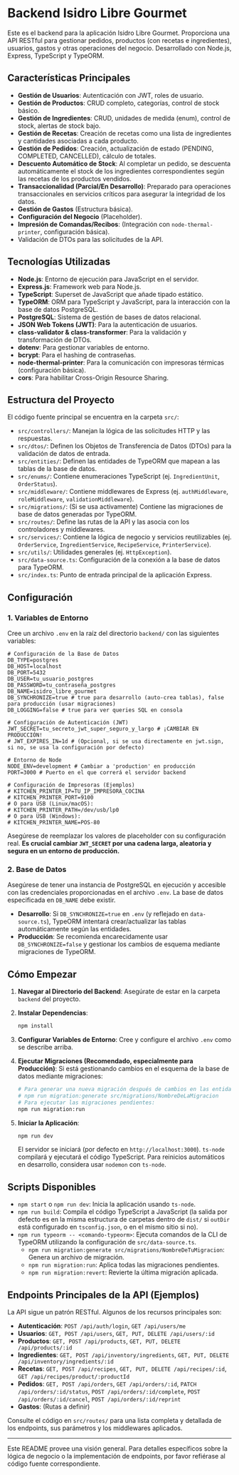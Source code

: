 # Backend Isidro Libre Gourmet

Este es el backend para la aplicación Isidro Libre Gourmet. Proporciona una API RESTful para gestionar pedidos, productos (con recetas e ingredientes), usuarios, gastos y otras operaciones del negocio. Desarrollado con Node.js, Express, TypeScript y TypeORM.

## Características Principales

*   **Gestión de Usuarios**: Autenticación con JWT, roles de usuario.
*   **Gestión de Productos**: CRUD completo, categorías, control de stock básico.
*   **Gestión de Ingredientes**: CRUD, unidades de medida (enum), control de stock, alertas de stock bajo.
*   **Gestión de Recetas**: Creación de recetas como una lista de ingredientes y cantidades asociadas a cada producto.
*   **Gestión de Pedidos**: Creación, actualización de estado (PENDING, COMPLETED, CANCELLED), cálculo de totales.
*   **Descuento Automático de Stock**: Al completar un pedido, se descuenta automáticamente el stock de los ingredientes correspondientes según las recetas de los productos vendidos.
*   **Transaccionalidad (Parcial/En Desarrollo)**: Preparado para operaciones transaccionales en servicios críticos para asegurar la integridad de los datos.
*   **Gestión de Gastos** (Estructura básica).
*   **Configuración del Negocio** (Placeholder).
*   **Impresión de Comandas/Recibos**: (Integración con `node-thermal-printer`, configuración básica).
*   Validación de DTOs para las solicitudes de la API.

## Tecnologías Utilizadas

*   **Node.js**: Entorno de ejecución para JavaScript en el servidor.
*   **Express.js**: Framework web para Node.js.
*   **TypeScript**: Superset de JavaScript que añade tipado estático.
*   **TypeORM**: ORM para TypeScript y JavaScript, para la interacción con la base de datos PostgreSQL.
*   **PostgreSQL**: Sistema de gestión de bases de datos relacional.
*   **JSON Web Tokens (JWT)**: Para la autenticación de usuarios.
*   **class-validator & class-transformer**: Para la validación y transformación de DTOs.
*   **dotenv**: Para gestionar variables de entorno.
*   **bcrypt**: Para el hashing de contraseñas.
*   **node-thermal-printer**: Para la comunicación con impresoras térmicas (configuración básica).
*   **cors**: Para habilitar Cross-Origin Resource Sharing.

## Estructura del Proyecto

El código fuente principal se encuentra en la carpeta `src/`:

*   `src/controllers/`: Manejan la lógica de las solicitudes HTTP y las respuestas.
*   `src/dtos/`: Definen los Objetos de Transferencia de Datos (DTOs) para la validación de datos de entrada.
*   `src/entities/`: Definen las entidades de TypeORM que mapean a las tablas de la base de datos.
*   `src/enums/`: Contiene enumeraciones TypeScript (ej. `IngredientUnit`, `OrderStatus`).
*   `src/middleware/`: Contiene middlewares de Express (ej. `authMiddleware`, `roleMiddleware`, `validationMiddleware`).
*   `src/migrations/`: (Si se usa activamente) Contiene las migraciones de base de datos generadas por TypeORM.
*   `src/routes/`: Define las rutas de la API y las asocia con los controladores y middlewares.
*   `src/services/`: Contiene la lógica de negocio y servicios reutilizables (ej. `OrderService`, `IngredientService`, `RecipeService`, `PrinterService`).
*   `src/utils/`: Utilidades generales (ej. `HttpException`).
*   `src/data-source.ts`: Configuración de la conexión a la base de datos para TypeORM.
*   `src/index.ts`: Punto de entrada principal de la aplicación Express.

## Configuración

### 1. Variables de Entorno

Cree un archivo `.env` en la raíz del directorio `backend/` con las siguientes variables:

```env
# Configuración de la Base de Datos
DB_TYPE=postgres
DB_HOST=localhost
DB_PORT=5432
DB_USER=tu_usuario_postgres
DB_PASSWORD=tu_contraseña_postgres
DB_NAME=isidro_libre_gourmet
DB_SYNCHRONIZE=true # true para desarrollo (auto-crea tablas), false para producción (usar migraciones)
DB_LOGGING=false # true para ver queries SQL en consola

# Configuración de Autenticación (JWT)
JWT_SECRET=tu_secreto_jwt_super_seguro_y_largo # ¡CAMBIAR EN PRODUCCIÓN!
# JWT_EXPIRES_IN=1d # (Opcional, si se usa directamente en jwt.sign, si no, se usa la configuración por defecto)

# Entorno de Node
NODE_ENV=development # Cambiar a 'production' en producción
PORT=3000 # Puerto en el que correrá el servidor backend

# Configuración de Impresoras (Ejemplos)
# KITCHEN_PRINTER_IP=TU_IP_IMPRESORA_COCINA
# KITCHEN_PRINTER_PORT=9100
# O para USB (Linux/macOS):
# KITCHEN_PRINTER_PATH=/dev/usb/lp0
# O para USB (Windows):
# KITCHEN_PRINTER_NAME=POS-80
```

Asegúrese de reemplazar los valores de placeholder con su configuración real. **Es crucial cambiar `JWT_SECRET` por una cadena larga, aleatoria y segura en un entorno de producción.**

### 2. Base de Datos

Asegúrese de tener una instancia de PostgreSQL en ejecución y accesible con las credenciales proporcionadas en el archivo `.env`. La base de datos especificada en `DB_NAME` debe existir.
*   **Desarrollo**: Si `DB_SYNCHRONIZE=true` en `.env` (y reflejado en `data-source.ts`), TypeORM intentará crear/actualizar las tablas automáticamente según las entidades.
*   **Producción**: Se recomienda encarecidamente usar `DB_SYNCHRONIZE=false` y gestionar los cambios de esquema mediante migraciones de TypeORM.

## Cómo Empezar

1.  **Navegar al Directorio del Backend**:
    Asegúrate de estar en la carpeta `backend` del proyecto.

2.  **Instalar Dependencias**:
    ```bash
    npm install
    ```

3.  **Configurar Variables de Entorno**:
    Cree y configure el archivo `.env` como se describe arriba.

4.  **Ejecutar Migraciones (Recomendado, especialmente para Producción)**:
    Si está gestionando cambios en el esquema de la base de datos mediante migraciones:
    ```bash
    # Para generar una nueva migración después de cambios en las entidades:
    # npm run migration:generate src/migrations/NombreDeLaMigracion
    # Para ejecutar las migraciones pendientes:
    npm run migration:run
    ```

5.  **Iniciar la Aplicación**:
    ```bash
    npm run dev
    ```
    El servidor se iniciará (por defecto en `http://localhost:3000`). `ts-node` compilará y ejecutará el código TypeScript. Para reinicios automáticos en desarrollo, considera usar `nodemon` con `ts-node`.

## Scripts Disponibles

*   `npm start` o `npm run dev`: Inicia la aplicación usando `ts-node`.
*   `npm run build`: Compila el código TypeScript a JavaScript (la salida por defecto es en la misma estructura de carpetas dentro de `dist/` si `outDir` está configurado en `tsconfig.json`, o en el mismo sitio si no).
*   `npm run typeorm -- <comando-typeorm>`: Ejecuta comandos de la CLI de TypeORM utilizando la configuración de `src/data-source.ts`.
    *   `npm run migration:generate src/migrations/NombreDeTuMigracion`: Genera un archivo de migración.
    *   `npm run migration:run`: Aplica todas las migraciones pendientes.
    *   `npm run migration:revert`: Revierte la última migración aplicada.

## Endpoints Principales de la API (Ejemplos)

La API sigue un patrón RESTful. Algunos de los recursos principales son:

*   **Autenticación**: `POST /api/auth/login`, `GET /api/users/me`
*   **Usuarios**: `GET, POST /api/users`, `GET, PUT, DELETE /api/users/:id`
*   **Productos**: `GET, POST /api/products`, `GET, PUT, DELETE /api/products/:id`
*   **Ingredientes**: `GET, POST /api/inventory/ingredients`, `GET, PUT, DELETE /api/inventory/ingredients/:id`
*   **Recetas**: `GET, POST /api/recipes`, `GET, PUT, DELETE /api/recipes/:id`, `GET /api/recipes/product/:productId`
*   **Pedidos**: `GET, POST /api/orders`, `GET /api/orders/:id`, `PATCH /api/orders/:id/status`, `POST /api/orders/:id/complete`, `POST /api/orders/:id/cancel`, `POST /api/orders/:id/reprint`
*   **Gastos**: (Rutas a definir)

Consulte el código en `src/routes/` para una lista completa y detallada de los endpoints, sus parámetros y los middlewares aplicados.

---

Este README provee una visión general. Para detalles específicos sobre la lógica de negocio o la implementación de endpoints, por favor refiérase al código fuente correspondiente. 